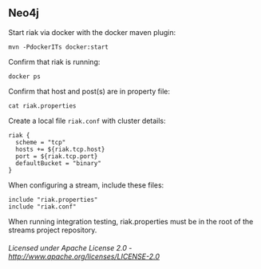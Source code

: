 ## Neo4j

Start riak via docker with the docker maven plugin:

    mvn -PdockerITs docker:start

Confirm that riak is running:

    docker ps

Confirm that host and post(s) are in property file:

    cat riak.properties

Create a local file `riak.conf` with cluster details:

    riak {
      scheme = "tcp"
      hosts += ${riak.tcp.host}
      port = ${riak.tcp.port}
      defaultBucket = "binary"
    }

When configuring a stream, include these files:

    include "riak.properties"
    include "riak.conf"

When running integration testing, riak.properties must be in the root of the streams project repository.

###### Licensed under Apache License 2.0 - http://www.apache.org/licenses/LICENSE-2.0
